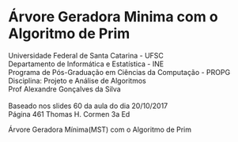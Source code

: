 # Árvore Geradora Minima com o Algoritmo de Prim
Universidade Federal de Santa Catarina - UFSC<br>
Departamento de Informática e Estatística - INE<br>
Programa de Pós-Graduação em Ciências da Computação - PROPG<br>
Disciplina: Projeto e Análise de Algoritmos<br>
Prof Alexandre Gonçalves da Silva <br>
<br>
Baseado nos slides 60 da aula do dia 20/10/2017  <br>
Página 461 Thomas H. Cormen 3a Ed<br>

Árvore Geradora Mínima(MST) com o Algoritmo de Prim<br>
